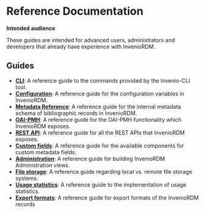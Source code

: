 # Reference Documentation

**Intended audience**

These guides are intended for advanced users, administrators and developers that already have experience with InvenioRDM.

## Guides

- **[CLI](cli.md)**: A reference guide to the commands provided by the Invenio-CLI tool.
- **[Configuration](configuration.md)**: A reference guide for the configuration variables in InvenioRDM.
- **[Metadata Reference](metadata.md)**: A reference guide for the internal metadata schema of bibliographic records in InvenioRDM.
- **[OAI-PMH](oai_pmh.md)**: A reference guide for the OAI-PMH functionality which InvenioRDM exposes.
- **[REST API](rest_api_index.md)**: A reference guide for all the REST APIs that InvenioRDM exposes.
- **[Custom fields](./custom_fields/widgets.md)**: A reference guide for the available components for custom metadata fields.
- **[Administration](administration_reference.md)**: A reference guide for building InvenioRDM Administration views.
- **[File storage](file_storage.md)**: A reference guide regarding local vs. remote file storage systems.
- **[Usage statistics](statistics.md)**: A reference guide to the implementation of usage statistics.
- **[Export formats](export_formats.md)**: A reference guide for export formats of the InvenioRDM records
